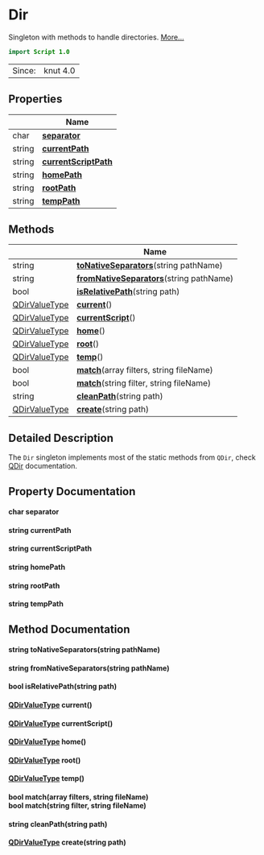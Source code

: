 # Dir

Singleton with methods to handle directories. [More...](#detailed-description)

```qml
import Script 1.0
```

<table>
<tr><td>Since:</td><td>knut 4.0</td></tr>
</table>

## Properties

| | Name |
|-|-|
|char|**[separator](#separator)**|
|string|**[currentPath](#currentPath)**|
|string|**[currentScriptPath](#currentScriptPath)**|
|string|**[homePath](#homePath)**|
|string|**[rootPath](#rootPath)**|
|string|**[tempPath](#tempPath)**|

## Methods

| | Name |
|-|-|
|string |**[toNativeSeparators](#toNativeSeparators)**(string pathName)|
|string |**[fromNativeSeparators](#fromNativeSeparators)**(string pathName)|
|bool |**[isRelativePath](#isRelativePath)**(string path)|
|[QDirValueType](../script/qdirvaluetype.md) |**[current](#current)**()|
|[QDirValueType](../script/qdirvaluetype.md) |**[currentScript](#currentScript)**()|
|[QDirValueType](../script/qdirvaluetype.md) |**[home](#home)**()|
|[QDirValueType](../script/qdirvaluetype.md) |**[root](#root)**()|
|[QDirValueType](../script/qdirvaluetype.md) |**[temp](#temp)**()|
|bool |**[match](#match)**(array<string> filters, string fileName)|
|bool |**[match](#match)**(string filter, string fileName)|
|string |**[cleanPath](#cleanPath)**(string path)|
|[QDirValueType](../script/qdirvaluetype.md) |**[create](#create)**(string path)|

## Detailed Description

The `Dir` singleton implements most of the static methods from `QDir`, check [QDir](https://doc.qt.io/qt-5/qdir.html)
documentation.

## Property Documentation

#### <a name="separator"></a>char **separator**

#### <a name="currentPath"></a>string **currentPath**

#### <a name="currentScriptPath"></a>string **currentScriptPath**

#### <a name="homePath"></a>string **homePath**

#### <a name="rootPath"></a>string **rootPath**

#### <a name="tempPath"></a>string **tempPath**

## Method Documentation

#### <a name="toNativeSeparators"></a>string **toNativeSeparators**(string pathName)

#### <a name="fromNativeSeparators"></a>string **fromNativeSeparators**(string pathName)

#### <a name="isRelativePath"></a>bool **isRelativePath**(string path)

#### <a name="current"></a>[QDirValueType](../script/qdirvaluetype.md) **current**()

#### <a name="currentScript"></a>[QDirValueType](../script/qdirvaluetype.md) **currentScript**()

#### <a name="home"></a>[QDirValueType](../script/qdirvaluetype.md) **home**()

#### <a name="root"></a>[QDirValueType](../script/qdirvaluetype.md) **root**()

#### <a name="temp"></a>[QDirValueType](../script/qdirvaluetype.md) **temp**()

#### <a name="match"></a>bool **match**(array<string> filters, string fileName)<br/>bool **match**(string filter, string fileName)

#### <a name="cleanPath"></a>string **cleanPath**(string path)

#### <a name="create"></a>[QDirValueType](../script/qdirvaluetype.md) **create**(string path)
